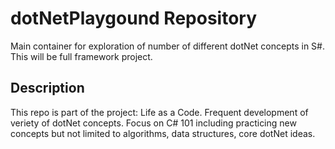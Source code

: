 # dotNetPlaygound Repository
Main container for exploration of number of different dotNet concepts in S#. This will be full framework project.

## Description
This repo is part of the project: Life as a Code. 
Frequent development of veriety of dotNet concepts.
Focus on C# 101 including practicing new concepts but not limited to 
algorithms, data structures, core dotNet ideas.
